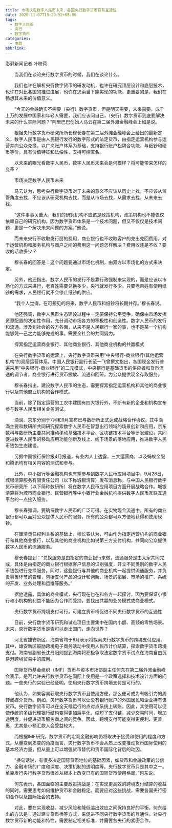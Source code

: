```yaml
---
title: 市场决定数字人民币未来，各国央行数字货币要有互通性
date: 2020-11-07T13:20:52+08:00
tags:
  - 数字人民币
  - 央行
  - 数字货币
categories:
  - 电商
abbrlink:
---
```


澎湃新闻记者 叶映荷

　　当我们在谈论央行数字货币的时候，我们在谈论什么。

　　我们也许在解析央行数字货币的研发动机，也许在研究顶层设计和底层技术，也许在对比各国的推进进展，也许在思索当下能实现的功能，更重要的是，我们在畅想其未来的价值意义。

　　“今天的金融确实不需要（央行）数字货币，但是明天需要，未来需要，成千上万的发展中国家和年轻人需要，我们应该问自己，（央行）数字货币到底要解决未来的什么实际问题？”阿里巴巴创始人马云在第二届外滩金融峰会上如是说。

　　根据央行数字货币研究所所长穆长春在第二届外滩金融峰会上给出的最新定义，数字人民币是由人民银行发行的数字形式的法定货币，由指定运营机构参与运营并向公众兑换，以广义账户体系为基础，支持银行账户松耦合功能，与纸钞和硬币等价，具有价值特征和法偿性，支持可控匿名。

　　以未来的眼光看数字人民币，数字人民币未来会是何模样？将可能带来怎样的变革？

　　市场决定数字人民币未来

　　马云认为，思考央行数字货币对于未来的意义不应该从历史上找，不应该从监管角度去找，不应该从研究机构去找，而是从市场去找，从需求去找，从未来去找。

　　“这件事事关重大，我们的研究机构不应该是政策机构，政策机构也不能仅仅依赖自己的研究机构。因为数字货币体系是一个技术问题，但又不仅仅是技术问题，更是一个解决未来问题的方案。”他说。

　　而未来央行不收取发行层的费用，商业银行也不收取客户的兑出兑回费用，对于运营机构和服务机构与商户之间的费用这一问题怎样解决？费用收还是不收？要收的话收多少？

　　穆长春的回答是：这个问题要通过市场化机制，由双方以市场化的方式来决定。

　　另外，他还指出，数字人民币的发行不是靠行政强制来实现的，而是应该以市场化的方式来进行，老百姓需要兑换多少，央行就发行多少。只要老百姓有使用纸钞的需求，人民银行就不会停止纸钞的供应。

　　“我个人觉得，在可预见的将来，数字人民币和纸钞将长期并存。”穆长春说。

　　他还强调，数字人民币生态建设过程中一定要保持公平竞争，确保由市场发挥资源配置的决定性作用，充分调动市场各方的积极性和创造性。数字人民币的发行和流通，涉及到社会的各方各面，从来不是人民银行一家的事，也不是某一个机构能够凭一己之力能够完成的事。需要全社会的共同努力。

　　探索指定运营商业银行、其他商业银行、其他商业机构的共赢模式

　　在央行数字货币的运营上，央行数字货币采用“中央银行-商业银行/其他运营机构”的双层运营体系。中国人民银行副行长范一飞曾撰文指出，各国现金发行普遍采用“中央银行-商业银行”的二元模式，中央银行是基础货币的供应者和货币流通的调节者，商业银行进行货币投放、流通和回笼，为公众提供现金存取服务。

　　穆长春指出，建设数字人民币的生态，需要探索指定运营机构和其他的商业银行以及其他商业机构的合作模式。

　　当前，除了指定运营的工农中建国有四大银行外，不断有新的企业和机构宣布参与数字人民币相关业务测试。

　　滴滴、京东分别于7月和9月宣布已与数研所正式达成战略合作协议。其中滴滴主要和数研所共同研究探索数字人民币在智慧出行领域的场景创新和应用，京东数科与数研所主要共同推动移动基础技术平台、区块链技术平台等研发建设，共同促进数字人民币的移动应用功能创新及线上、线下场景的落地应用，推进数字人民币钱包生态建设。

　　另据中国银行保险报4月报道，有业内人士透露，三大运营商，以及蚂蚁金服和腾讯均有相关内容的测试和参与。

　　此外，中小银行等金融机构也有望参与到数字人民币应用项目中。9月28日，城银清算服务有限责任公司（以下称城银清算）发布消息称，与中国人民银行数字货币研究所（以下简称数研所）将在数字人民币应用项目方面开展战略合作。城银清算将为城市商业银行、民营银行等中小银行业金融机构提供数字人民币互联互通平台的一点接入服务。

　　穆长春强调，要确保数字人民币的广泛可得。在实物现金流通中，所有的商业银行都可以面对公众提供人民币的服务，所有的公众都可以方便地获得和使用现钞。

　　在厘清责任权利关系的基础上，穆长春认为，可由作为指定运营机构的商业银行和其他商业银行，以及其他的商业机构比如说第三方支付机构，共同向公众提供数字人民币的流通服务。

　　穆长春提到：“兑换服务是由指定的商业银行来做，流通服务是由大家共同完成，具体是由指定的商业银行根据客户信息的识别强度，开立不同类别的数字人民币钱包进行兑换服务。同时，这些银行与其他的商业机构一起提供流通服务，并负责零售环节的管理，包括支付产品的设计和创新、场景的拓展、市场的推广、系统的开发、业务处理和运维等服务。”

　　据他透露，具体的商业模式，央行现在也在和各方一起探讨，因为要保证小银行和小机构的利益不能因为合作而受损，要找出共赢的业务模式或商业模式。

　　央行数字货币跨境支付可行，可建立货币桥促进不同央行数字货币的互通性

　　目前，央行数字货币研究和试点项目主要集中在国内小额、高频的零售场景。未来，央行数字货币是否可以走出国门，走向世界？

　　河北省雄安新区、海南省均于8月表示将探索央行数字货币的跨境支付应用。其中，雄安新区鼓励跨境电子商务活动中使用人民币计价结算，探索数字货币跨境支付。海南省副省长沈丹阳则提到海南将积极争取法定数字货币试点在海南自由贸易港跨境贸易中的应用。

　　国际货币基金组织（IMF）货币与资本市场部副主任何东在第二届外滩金融峰会表示，是否允许央行数字货币在国际上使用是一个政策选择和技术设计方面的问题。一些央行的实验已经证明，使用央行数字货币跨境支付是可行的。

　　他认为，如果容易获取央行数字货币且使用方便，那么便可成为有吸引力的周转或媒介货币。例如，央行数字货币可以让没有银行账户的外国居民和企业持有该货币。央行数字货币可以在全天候运行的点对点系统上转账。因此，其使用可以促使传统的多级代理银行结构变得更加扁平化，缩短了支付链，减少交易时间，增加透明度，并促进货币服务商之间的竞争。因此，跨境支付可能变得更便利、更普惠，尤其是小额汇款人会受益较大。

　　而根据IMF研究，数字货币的宏观金融影响仍将取决于接受和使用的程度和方式。从量变到质变的角度而言，央行数字货币不会从质上改变推动货币国际使用的基本经济力量，但从量上可以增强货币替代和货币国际化背后的动因。

　　“换句话说，有很多决定国际货币地位的基础因素，如货币和金融政策的公信力、金融市场的广度和深度、决策机制的透明度等。央行数字货币只是其中之一。单靠发行央行数字货币很难从根本上改变已有的国际货币使用格局。”何东说。

　　何东表示，各国面临的主要政策挑战是：在实现更高效的跨境支付结算的收益的同时，需要思考如何维护货币和金融稳定。而要应对这些挑战，需要各国央行密切合作以及国际社会的支持。

　　对此，要在实现收益、减少风险和降低溢出效应之间保持良好的平衡，何东给出的方法是：通过建立货币桥等方式，来促进不同央行数字货币的互通性。对央行数字货币新的功能和特性，需要制定相关标准，并需要各央行的紧密合作。